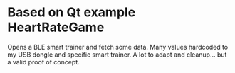 # Based on Qt example HeartRateGame #

Opens a BLE smart trainer and fetch some data.
Many values hardcoded to my USB dongle and specific smart trainer. A lot to adapt and cleanup... but a valid proof of concept.

